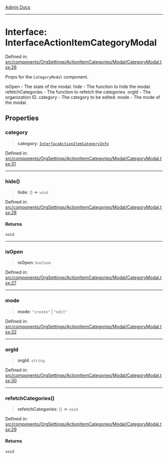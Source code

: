 [Admin Docs](/)

***

# Interface: InterfaceActionItemCategoryModal

Defined in: [src/components/OrgSettings/ActionItemCategories/Modal/CategoryModal.tsx:26](https://github.com/PalisadoesFoundation/talawa-admin/blob/main/src/components/OrgSettings/ActionItemCategories/Modal/CategoryModal.tsx#L26)

Props for the `CategoryModal` component.

isOpen - The state of the modal.
hide - The function to hide the modal.
refetchCategories - The function to refetch the categories.
orgId - The organization ID.
category - The category to be edited.
mode - The mode of the modal.

## Properties

### category

> **category**: [`InterfaceActionItemCategoryInfo`](../../../../../../utils/interfaces/interfaces/InterfaceActionItemCategoryInfo.md)

Defined in: [src/components/OrgSettings/ActionItemCategories/Modal/CategoryModal.tsx:31](https://github.com/PalisadoesFoundation/talawa-admin/blob/main/src/components/OrgSettings/ActionItemCategories/Modal/CategoryModal.tsx#L31)

***

### hide()

> **hide**: () => `void`

Defined in: [src/components/OrgSettings/ActionItemCategories/Modal/CategoryModal.tsx:28](https://github.com/PalisadoesFoundation/talawa-admin/blob/main/src/components/OrgSettings/ActionItemCategories/Modal/CategoryModal.tsx#L28)

#### Returns

`void`

***

### isOpen

> **isOpen**: `boolean`

Defined in: [src/components/OrgSettings/ActionItemCategories/Modal/CategoryModal.tsx:27](https://github.com/PalisadoesFoundation/talawa-admin/blob/main/src/components/OrgSettings/ActionItemCategories/Modal/CategoryModal.tsx#L27)

***

### mode

> **mode**: `"create"` \| `"edit"`

Defined in: [src/components/OrgSettings/ActionItemCategories/Modal/CategoryModal.tsx:32](https://github.com/PalisadoesFoundation/talawa-admin/blob/main/src/components/OrgSettings/ActionItemCategories/Modal/CategoryModal.tsx#L32)

***

### orgId

> **orgId**: `string`

Defined in: [src/components/OrgSettings/ActionItemCategories/Modal/CategoryModal.tsx:30](https://github.com/PalisadoesFoundation/talawa-admin/blob/main/src/components/OrgSettings/ActionItemCategories/Modal/CategoryModal.tsx#L30)

***

### refetchCategories()

> **refetchCategories**: () => `void`

Defined in: [src/components/OrgSettings/ActionItemCategories/Modal/CategoryModal.tsx:29](https://github.com/PalisadoesFoundation/talawa-admin/blob/main/src/components/OrgSettings/ActionItemCategories/Modal/CategoryModal.tsx#L29)

#### Returns

`void`
